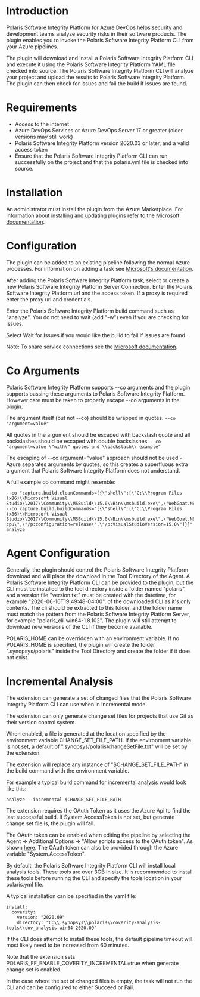 # Introduction

Polaris Software Integrity Platform for Azure DevOps helps security and development teams analyze security risks in their software products. The plugin enables you to invoke the Polaris Software Integrity Platform CLI from your Azure pipelines.

The plugin will download and install a Polaris Software Integrity Platform CLI and execute it using the Polaris Software Integrity Platform YAML file checked into source. The Polaris Software Integrity Platform CLI will analyze your project and upload the results to Polaris Software Integrity Platform. The plugin can then check for issues and fail the build if issues are found. 

# Requirements 
* Access to the internet
* Azure DevOps Services or Azure DevOps Server 17 or greater (older versions may still work)
* Polaris Software Integrity Platform version 2020.03 or later, and a valid access token
* Ensure that the Polaris Software Integrity Platform CLI can run successfully on the project and that the polaris.yml file is checked into source.

# Installation
An administrator must install the plugin from the Azure Marketplace. For information about installing and updating plugins refer to the [Microsoft documentation](https://docs.microsoft.com/en-us/azure/devops/marketplace/install-extension?view=azure-devops&tabs=browser).

# Configuration

The plugin can be added to an existing pipeline following the normal Azure processes. For information on adding a task see [Microsoft's documentation](https://docs.microsoft.com/en-us/azure/devops/extend/develop/add-build-task?view=azure-devops). 

After adding the Polaris Software Integrity Platform task, select or create a new Polaris Software Integrity Platform Server Connection. Enter the Polaris Software Integrity Platform url and the access token. If a proxy is required enter the proxy url and credentials. 

Enter the Polaris Software Integrity Platform build command such as "analyze". You do not need to wait (add "-w") even if you are checking for issues. 

Select Wait for Issues if you would like the build to fail if issues are found. 

Note: To share service connections see the [Microsoft documentation](https://docs.microsoft.com/en-us/azure/devops/pipelines/library/service-endpoints?view=azure-devops&tabs=yaml#project-permissions---cross-project-sharing-of-service-connections).

# Co Arguments

Polaris Software Integrity Platform supports --co arguments and the plugin supports passing these arguments to Polaris Software Integrity Platform. However care must be taken to properly escape --co arguments in the plugin. 

The argument itself (but not --co) should be wrapped in quotes. `--co "argument=value"` 

All quotes in the argument should be escaped with backslash quote and all backslashes should be escaped with double backslashes. `--co "argument=value \"with\" quotes and \\backslash\\ example"`

The escaping of --co argument="value" approach should not be used - Azure separates arguments by quotes, so this creates a superfluous extra argument that Polaris Software Integrity Platform does not understand. 

A full example co command might resemble:
```
--co "capture.build.cleanCommands=[{\"shell\":[\"C:\\Program Files (x86)\\Microsoft Visual Studio\\2017\\Community\\MSBuild\\15.0\\Bin\\msbuild.exe\",\"WebGoat.NET.sln\",\"/t:Clean\"]}]" --co capture.build.buildCommands="[{\"shell\":[\"C:\\Program Files (x86)\\Microsoft Visual Studio\\2017\\Community\\MSBuild\\15.0\\Bin\\msbuild.exe\",\"WebGoat.NET.sln\",\"/nologo\",\"/nr:false\",\"/t:Build\",\"/p:platform=any cpu\",\"/p:configuration=release\",\"/p:VisualStudioVersion=15.0\"]}]" analyze
```

# Agent Configuration

Generally, the plugin should control the Polaris Software Integrity Platform download and will place the download in the Tool Directory of the Agent. A Polaris Software Integrity Platform CLI can be provided to the plugin, but the CLI must be installed to the tool directory inside a folder named "polaris" and a version file "version.txt" must be created with the datetime, for example "2020-06-16T19:49:48-04:00", of the downloaded CLI as it's only contents. The cli should be extracted to this folder, and the folder name must match the pattern from the Polaris Software Integrity Platform Server, for example "polaris_cli-win64-1.8.102". The plugin will still attempt to download new versions of the CLI if they become available. 

POLARIS_HOME can be overridden with an environment variable. If no POLARIS_HOME is specified, the plugin will create the folder ".synopsys/polaris" inside the Tool Directory and create the folder if it does not exist.

# Incremental Analysis 

The extension can generate a set of changed files that the Polaris Software Integrity Platform CLI can use when in incremental mode.

The extension can only generate change set files for projects that use Git as their version control system.   

When enabled, a file is generated at the location specified by the environment variable CHANGE_SET_FILE_PATH. If the environment variable is not set, a default of ".synopsys/polaris/changeSetFile.txt" will be set by the extension.

The extension will replace any instance of "$CHANGE_SET_FILE_PATH" in the build command with the environment variable. 

For example a typical build command for incremental analysis would look like this: 
```
analyze --incremental $CHANGE_SET_FILE_PATH
```

The extension requires the OAuth Token as it uses the Azure Api to find the last successful build. If System.AccessToken is not set, but generate change set file is, the plugin will fail.

The OAuth token can be enabled when editing the pipeline by selecting the Agent -> Additional Options -> "Allow scripts access to the OAuth token". As shown [here](OAuth.PNG). 
The OAuth token can also be provided through the Azure variable "System.AccessToken".
 
By default, the Polaris Software Integrity Platform CLI will install local analysis tools. These tools are over 3GB in size.
It is recommended to install these tools before running the CLI and specify the tools location in your polaris.yml file.

A typical installation can be specified in the yaml file: 
```
install:
  coverity:
    version: "2020.09"
    directory: "C:\\.synopsys\\polaris\\coverity-analysis-tools\\cov_analysis-win64-2020.09"
```
 
If the CLI does attempt to install these tools, the default pipeline timeout will most likely need to be increased from 60 minutes. 

Note that the extension sets POLARIS_FF_ENABLE_COVERITY_INCREMENTAL=true when generate change set is enabled.

In the case where the set of changed files is empty, the task will not run the CLI and can be configured to either Succeed or Fail. 
